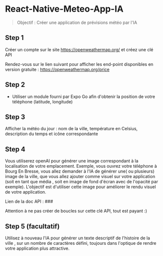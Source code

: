 # React-Native-Meteo-App-IA

> Objectif : Créer une application de prévisions météo par l'IA

## Step 1

Créer un compte sur le site https://openweathermap.org/ et créez une clé API

Rendez-vous sur le lien suivant pour afficher les end-point disponibles en version gratuite : https://openweathermap.org/price

## Step 2

- Utiliser un module fourni par Expo Go afin d'obtenir la position de votre téléphone (latitude, longitude)
## Step 3

Afficher la météo du jour : nom de la ville, température en Celsius, description du temps et icône correspondante

## Step 4

Vous utiliserez openAI pour générer une image correspondant à la localisation de votre emplacement. Exemple, vous ouvrez votre téléphone à Bourg En Bresse, vous allez demander à l'IA de générer une( ou plusieurs) image de la ville, que vous allez ajouter comme visuel sur votre application (soit en tant que média , soit en image de fond d'écran avec de l'opacité par exemple). L'objectif est d'utiliser cette image pour améliorer le rendu visuel de votre application.

Lien de la doc API : ###

Attention à ne pas créer de boucles sur cette clé API, tout est payant :)

## Step 5 (facultatif)

Utilisez à nouveau l'IA pour générer un texte descriptif de l'histoire de la ville , sur un nombre de caractères défini, toujours dans l'optique de rendre votre application plus attractive.
